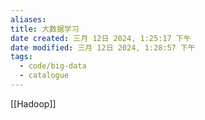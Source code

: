 ```yaml
---
aliases: 
title: 大数据学习
date created: 三月 12日 2024, 1:25:17 下午
date modified: 三月 12日 2024, 1:28:57 下午
tags:
  - code/big-data
  - catalogue
---
```

[[Hadoop]]
